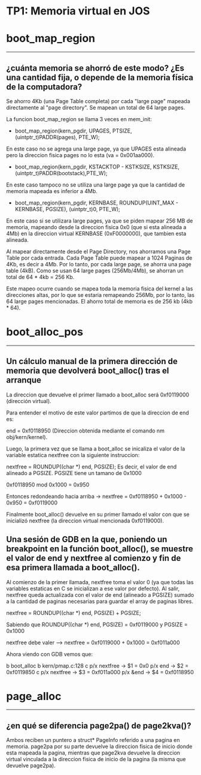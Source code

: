 TP1: Memoria virtual en JOS
===========================

# boot_map_region
-------

## ¿cuánta memoria se ahorró de este modo? ¿Es una cantidad fija, o depende de la memoria física de la computadora?

Se ahorro 4Kb (una Page Table completa) por cada "large page" mapeada directamente al "page directory". Se mapean un total de 64 large pages.

La funcion boot_map_region se llama 3 veces en mem_init:

* boot_map_region(kern_pgdir, UPAGES, PTSIZE, (uintptr_t)PADDR(pages), PTE_W);

En este caso no se agrega una large page, ya que UPAGES esta alineada pero la direccion fisica pages no lo esta (va = 0x001aa000).

* boot_map_region(kern_pgdir, KSTACKTOP - KSTKSIZE, KSTKSIZE,                                (uintptr_t)PADDR(bootstack),PTE_W);

En este caso tampoco no se utiliza una large page ya que la cantidad de memoria mapeada es inferior a 4Mb.

* boot_map_region(kern_pgdir, KERNBASE, ROUNDUP(UINT_MAX - KERNBASE, PGSIZE), (uintptr_t)0, PTE_W);

En este caso si se utilizara large pages, ya que se piden mapear 256 MB de memoria, mapeando desde la direccion fisica 0x0 (que si esta alineada a 4Mb) en la direccion virtual KERNBASE (0xF0000000), que tambien esta alineada.

Al mapear directamente desde el Page Directory, nos ahorramos una Page Table por cada entrada.
Cada Page Table puede mapear a 1024 Paginas de 4Kb, es decir a 4Mb. Por lo tanto, por cada large page, se ahorra una page table (4kB). Como se usan 64 large pages (256Mb/4Mb), se ahorran un total de 64 * 4kb = 256 Kb.




Este mapeo ocurre cuando se mapea toda la memoria fisica del kernel a las direcciones altas, por lo que se estaria remapeando 256Mb, por lo tanto, las 64 large pages mencionadas. El ahorro total de memoria es de 256 kb (4kb * 64).


# boot_alloc_pos
--------------

## Un cálculo manual de la primera dirección de memoria que devolverá boot_alloc() tras el arranque

La direccion que devuelve el primer llamado a boot_alloc será 0xf0119000 (dirección virtual).

Para entender el motivo de este valor partimos de que la direccion de end es:

end = 0xf0118950 (Direccion obtenida mediante el comando nm obj/kern/kernel).

Luego, la primera vez que se llama a boot_alloc se inicaliza el valor de la variable
estatica nextfree con la siguiente instruccion:

nextfree = ROUNDUP((char *) end, PGSIZE);
Es decir, el valor de end alineado a PGSIZE. PGSIZE tiene un tamano de 0x1000

0xf0118950 mod 0x1000 = 0x950

Entonces redondeando hacia arriba -> nextfree = 0xf0118950 + 0x1000 - 0x950 = 0xf0119000

Finalmente boot_alloc() devuelve en su primer llamado el valor con que se inicializó nextfree (la direccion virtual mencionada 0xf0119000).

## Una sesión de GDB en la que, poniendo un breakpoint en la función boot_alloc(), se muestre el valor de end y nextfree al comienzo y fin de esa primera llamada a boot_alloc().

Al comienzo de la primer llamada, nextfree toma el valor 0 (ya que todas las variables estaticas en C se inicializan a ese valor por defecto). Al salir, nextfree queda actualizada con el valor de end (alineado a PGSIZE) sumado a la cantidad de paginas necesarias para guardar el array de paginas libres.

nextfree = ROUNDUP((char *) end, PGSIZE) + PGSIZE;

Sabiendo que ROUNDUP((char *) end, PGSIZE) = 0xf0119000 y PGSIZE = 0x1000

nextfree debe valer --> nextfree = 0xf0119000 + 0x1000 = 0xf011a000

Ahora viendo con GDB vemos que:

b boot_alloc
b kern/pmap.c:128
c
p/x nextfree -> $1 = 0x0
p/x end -> $2 = 0xf0119850
c
p/x nextfree -> $3 = 0xf011a000
p/x &end -> $4 = 0xf0118950


# page_alloc
----------

## ¿en qué se diferencia page2pa() de page2kva()?

Ambos reciben un puntero a struct* PageInfo referido a una pagina en memoria.
page2pa por su parte devuelve la direccion fisica de inicio donde esta mapeada la pagina, mientras que page2kva devuelve la direccion virtual vinculada a la direccion fisica de inicio de la pagina (la misma que devuelve page2pa).
